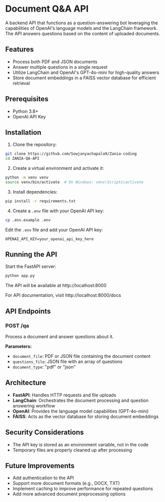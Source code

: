 # Document Q&A API

A backend API that functions as a question-answering bot leveraging the capabilities of OpenAI's language models and the LangChain framework. The API answers questions based on the content of uploaded documents.

## Features

- Process both PDF and JSON documents
- Answer multiple questions in a single request
- Utilize LangChain and OpenAI's GPT-4o-mini for high-quality answers
- Store document embeddings in a FAISS vector database for efficient retrieval

## Prerequisites

- Python 3.8+
- OpenAI API Key

## Installation

1. Clone the repository:
```bash
git clone https://github.com/Sowjanyachapala9/Zania-coding
cd ZANIA-QA-API
```

2. Create a virtual environment and activate it:
```bash
python -m venv venv
source venv/bin/activate  # On Windows: venv\Scripts\activate
```

3. Install dependencies:
```bash
pip install -r requirements.txt
```

4. Create a `.env` file with your OpenAI API key:
```bash
cp .env.example .env
```
Edit the `.env` file and add your OpenAI API key:
```
OPENAI_API_KEY=your_openai_api_key_here
```

## Running the API

Start the FastAPI server:
```bash
python app.py
```

The API will be available at http://localhost:8000

For API documentation, visit http://localhost:8000/docs

## API Endpoints

### POST /qa
Process a document and answer questions about it.

**Parameters:**
- `document_file`: PDF or JSON file containing the document content
- `questions_file`: JSON file with an array of questions
- `document_type`: "pdf" or "json"


## Architecture

- **FastAPI**: Handles HTTP requests and file uploads
- **LangChain**: Orchestrates the document processing and question answering workflow
- **OpenAI**: Provides the language model capabilities (GPT-4o-mini)
- **FAISS**: Acts as the vector database for storing document embeddings

## Security Considerations

- The API key is stored as an environment variable, not in the code
- Temporary files are properly cleaned up after processing

## Future Improvements

- Add authentication to the API
- Support more document formats (e.g., DOCX, TXT)
- Implement caching to improve performance for repeated questions
- Add more advanced document preprocessing options
